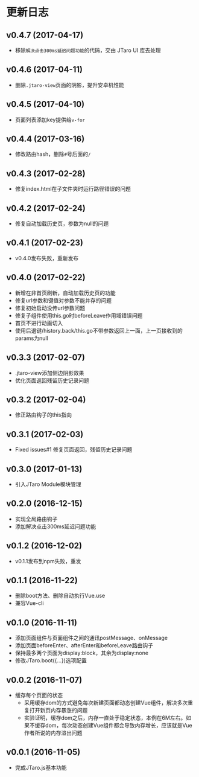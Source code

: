 # 更新日志

## v0.4.7 (2017-04-17)

- 移除`解决点击300ms延迟问题功能`的代码，交由 JTaro UI 库去处理

## v0.4.6 (2017-04-11)

- 删除`.jtaro-view`页面的阴影，提升安卓机性能

## v0.4.5 (2017-04-10)

- 页面列表添加key提供给`v-for`

## v0.4.4 (2017-03-16)

- 修改路由hash，删除`#`号后面的`/`

## v0.4.3 (2017-02-28)

- 修复index.html在子文件夹时运行路径错误的问题

## v0.4.2 (2017-02-24)

- 修复自动加载历史页，参数为null的问题

## v0.4.1 (2017-02-23)

- v0.4.0发布失败，重新发布

## v0.4.0 (2017-02-22)

- 新增在非首页刷新，自动加载历史页的功能
- 修复url参数和键值对参数不能并存的问题
- 修复初始启动没传url参数问题
- 修复子组件使用this.go时beforeLeave作用域错误问题
- 首页不进行动画切入
- 使用后退键/history.back/this.go不带参数返回上一面，上一页接收到的params为null

## v0.3.3 (2017-02-07)

- .jtaro-view添加侧边阴影效果
- 优化页面返回残留历史记录问题

## v0.3.2 (2017-02-04)

- 修正路由钩子的this指向

## v0.3.1 (2017-02-03)

- Fixed issues#1 修复页面返回，残留历史记录问题

## v0.3.0 (2017-01-13)

- 引入JTaro Module模块管理

## v0.2.0 (2016-12-15)

- 实现全局路由钩子
- 添加解决点击300ms延迟问题功能

## v0.1.2 (2016-12-02)

- v0.1.1发布到npm失败，重发

## v0.1.1 (2016-11-22)

- 删除boot方法、删除自动执行Vue.use
- 兼容Vue-cli

## v0.1.0 (2016-11-11)

- 添加页面组件与页面组件之间的通讯postMessage、onMessage
- 添加页面beforeEnter、afterEnter和beforeLeave路由钩子
- 保持最多两个页面为display:block，其余为display:none
- 修改JTaro.boot({...})选项配置

## v0.0.2 (2016-11-07)

- 缓存每个页面的状态
  - 采用缓存dom的方式避免每次新建页面都动态创建Vue组件，解决多次重复打开新页内存暴涨的问题
  - 实验证明，缓存dom之后，内存一直处于稳定状态，本例在6M左右。如果不缓存dom，每次动态创建Vue组件都会导致内存增长，应该就是Vue作者所说的内存溢出问题

## v0.0.1 (2016-11-05)

- 完成JTaro.js基本功能